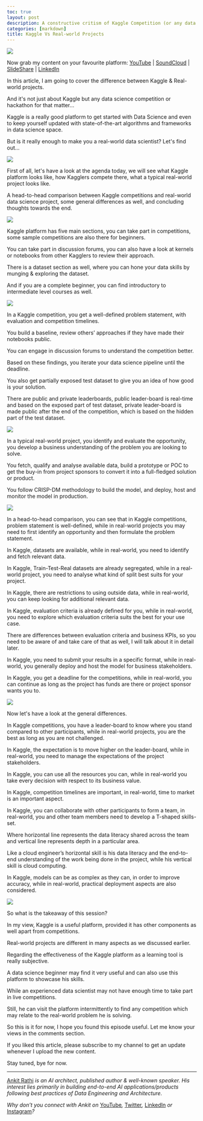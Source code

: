 ```yaml
---
toc: true
layout: post
description: A constructive critism of Kaggle Competition (or any data science hackathon)
categories: [markdown]
title: Kaggle Vs Real-world Projects
---
```


![](https://cdn-images-1.medium.com/max/1800/1*DKCKQSWY3U-WlZUqg5AmgA.png)

Now grab my content on your favourite platform:
[YouTube](https://www.youtube.com/watch?v=IhGpuLFv4Ho) |
[SoundCloud](https://soundcloud.com/ankitrathi/kaggle-vs-real-world-projects) |
[SlideShare](https://www.slideshare.net/ankitrathi/kaggle-vs-realworld-projects)
|
[LinkedIn](https://www.linkedin.com/pulse/kaggle-vs-real-world-projects-ankit-rathi)

In this article, I am going to cover the difference between Kaggle & Real-world
projects.

And it's not just about Kaggle but any data science competition or hackathon for
that matter…

Kaggle is a really good platform to get started with Data Science and even to
keep yourself updated with state-of-the-art algorithms and frameworks in data
science space.

But is it really enough to make you a real-world data scientist? Let's find out…

![](https://cdn-images-1.medium.com/max/1200/1*M0maqWwfZvhdux0BlsecbA.png)

First of all, let's have a look at the agenda today, we will see what Kaggle
platform looks like, how Kagglers compete there, what a typical real-world
project looks like.

A head-to-head comparison between Kaggle competitions and real-world data
science project, some general differences as well, and concluding thoughts
towards the end.

![](https://cdn-images-1.medium.com/max/1200/1*n0KvaYtKXk_qGOHr_lku4w.png)

Kaggle platform has five main sections, you can take part in competitions, some
sample competitions are also there for beginners.

You can take part in discussion forums, you can also have a look at kernels or
notebooks from other Kagglers to review their approach.

There is a dataset section as well, where you can hone your data skills by
munging & exploring the dataset.

And if you are a complete beginner, you can find introductory to intermediate
level courses as well.

![](https://cdn-images-1.medium.com/max/1200/1*4PcXvrF3Xe_GxkVCjhRBeA.png)

In a Kaggle competition, you get a well-defined problem statement, with
evaluation and competition timelines.

You build a baseline, review others’ approaches if they have made their
notebooks public.

You can engage in discussion forums to understand the competition better.

Based on these findings, you iterate your data science pipeline until the
deadline.

You also get partially exposed test dataset to give you an idea of how good is
your solution.

There are public and private leaderboards, public leader-board is real-time and
based on the exposed part of test dataset, private leader-board is made public
after the end of the competition, which is based on the hidden part of the test
dataset.

![](https://cdn-images-1.medium.com/max/1200/1*g767ElPhleXrrW_vSMtRoA.png)

In a typical real-world project, you identify and evaluate the opportunity, you
develop a business understanding of the problem you are looking to solve.

You fetch, qualify and analyse available data, build a prototype or POC to get
the buy-in from project sponsors to convert it into a full-fledged solution or
product.

You follow CRISP-DM methodology to build the model, and deploy, host and monitor
the model in production.

![](https://cdn-images-1.medium.com/max/1200/1*BDwdywD5vVXhw_bJVrsomQ.png)

In a head-to-head comparison, you can see that in Kaggle competitions, problem
statement is well-defined, while in real-world projects you may need to first
identify an opportunity and then formulate the problem statement.

In Kaggle, datasets are available, while in real-world, you need to identify and
fetch relevant data.

In Kaggle, Train-Test-Real datasets are already segregated, while in a
real-world project, you need to analyse what kind of split best suits for your
project.

In Kaggle, there are restrictions to using outside data, while in real-world,
you can keep looking for additional relevant data.

In Kaggle, evaluation criteria is already defined for you, while in real-world,
you need to explore which evaluation criteria suits the best for your use case.

There are differences between evaluation criteria and business KPIs, so you need
to be aware of and take care of that as well, I will talk about it in detail
later.

In Kaggle, you need to submit your results in a specific format, while in
real-world, you generally deploy and host the model for business stakeholders.

In Kaggle, you get a deadline for the competitions, while in real-world, you can
continue as long as the project has funds are there or project sponsor wants you
to.

![](https://cdn-images-1.medium.com/max/1200/1*6TXmGuu2Sf_PZWzMH1hDsA.png)

Now let's have a look at the general differences.

In Kaggle competitions, you have a leader-board to know where you stand compared
to other participants, while in real-world projects, you are the best as long as
you are not challenged.

In Kaggle, the expectation is to move higher on the leader-board, while in
real-world, you need to manage the expectations of the project stakeholders.

In Kaggle, you can use all the resources you can, while in real-world you take
every decision with respect to its business value.

In Kaggle, competition timelines are important, in real-world, time to market is
an important aspect.

In Kaggle, you can collaborate with other participants to form a team, in
real-world, you and other team members need to develop a T-shaped skills-set.

Where horizontal line represents the data literacy shared across the team and
vertical line represents depth in a particular area.

Like a cloud engineer’s horizontal skill is his data literacy and the end-to-end
understanding of the work being done in the project, while his vertical skill is
cloud computing.

In Kaggle, models can be as complex as they can, in order to improve accuracy,
while in real-world, practical deployment aspects are also considered.

![](https://cdn-images-1.medium.com/max/1200/1*dbHX09QD2JPLEqE7hqtfqg.png)

So what is the takeaway of this session?

In my view, Kaggle is a useful platform, provided it has other components as
well apart from competitions.

Real-world projects are different in many aspects as we discussed earlier.

Regarding the effectiveness of the Kaggle platform as a learning tool is really
subjective.

A data science beginner may find it very useful and can also use this platform
to showcase his skills.

While an experienced data scientist may not have enough time to take part in
live competitions.

Still, he can visit the platform intermittently to find any competition which
may relate to the real-world problem he is solving.

So this is it for now, I hope you found this episode useful. Let me know your
views in the comments section.

If you liked this article, please subscribe to my channel to get an update
whenever I upload the new content.

Stay tuned, bye for now.

*****

[Ankit Rathi](https://www.ankitrathi.com/) *is an AI architect, published author
& well-known speaker. His interest lies primarily in building end-to-end AI
applications/products following best practices of Data Engineering and
Architecture.*

*Why don’t you connect with Ankit on*
[YouTube](https://www.youtube.com/channel/UCrIv4EU2tFX8VhhT0oCnDnw)*,*
[Twitter](https://twitter.com/rathiankit)*,*
[LinkedIn](https://www.linkedin.com/in/ankitrathi/) *or*
[Instagram](https://instagram.com/ankitrathi/)*?*
